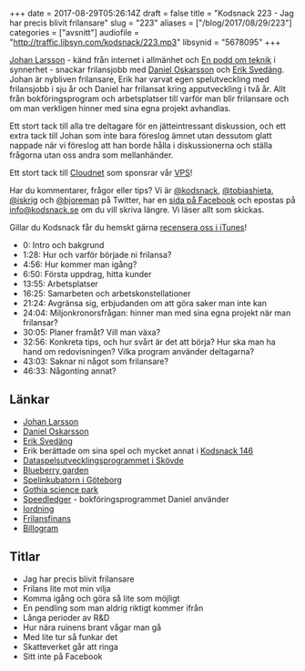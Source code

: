 +++
date = 2017-08-29T05:26:14Z
draft = false
title = "Kodsnack 223 - Jag har precis blivit frilansare"
slug = "223"
aliases = ["/blog/2017/08/29/223"]
categories = ["avsnitt"]
audiofile = "http://traffic.libsyn.com/kodsnack/223.mp3"
libsynid = "5678095"
+++

[Johan Larsson](https://twitter.com/kottkrig) - känd från internet i allmänhet och [En podd om teknik](http://enpoddomteknik.se/) i synnerhet - snackar frilansjobb med [Daniel Oskarsson](http://danieloskarsson.se/) och [Erik Svedäng](https://twitter.com/e_svedang). Johan är nybliven frilansare, Erik har varvat egen spelutveckling med frilansjobb i sju år och Daniel har frilansat kring apputveckling i två år. Allt från bokföringsprogram och arbetsplatser till varför man blir frilansare och om man verkligen hinner med sina egna projekt avhandlas.

Ett stort tack till alla tre deltagare för en jätteintressant diskussion, och ett extra tack till Johan som inte bara föreslog ämnet utan dessutom glatt nappade när vi föreslog att han borde hålla i diskussionerna och ställa frågorna utan oss andra som mellanhänder.

Ett stort tack till [Cloudnet](http://www.cloudnet.se) som sponsrar vår [VPS](http://en.wikipedia.org/wiki/Virtual_private_server)!

Har du kommentarer, frågor eller tips? Vi är [@kodsnack](https://www.twitter.com/kodsnack), [@tobiashieta](https://www.twitter.com/tobiashieta), [@iskrig](https://www.twitter.com/iskrig) och [@bjoreman](https://www.twitter.com/bjoreman) på Twitter, har en [sida på Facebook](https://www.facebook.com/kodsnack) och epostas på [info@kodsnack.se](mailto:info@kodsnack.se) om du vill skriva längre. Vi läser allt som skickas.

Gillar du Kodsnack får du hemskt gärna [recensera oss i iTunes](http://itunes.apple.com/se/podcast/kodsnack/id561631498?l=en)!

* 0: Intro och bakgrund
* 1:28: Hur och varför började ni frilansa?
* 4:56: Hur kommer man igång?
* 6:50: Första uppdrag, hitta kunder
* 13:55: Arbetsplatser
* 16:25: Samarbeten och arbetskonstellationer
* 21:24: Avgränsa sig, erbjudanden om att göra saker man inte kan
* 24:04: Miljonkronorsfrågan: hinner man med sina egna projekt när man frilansar?
* 30:05: Planer framåt? Vill man växa?
* 32:56: Konkreta tips, och hur svårt är det att börja? Hur ska man ha hand om redovisningen? Vilka program använder deltagarna?
* 43:03: Saknar ni något som frilansare?
* 46:33: Någonting annat?

## Länkar ##
* [Johan Larsson](https://twitter.com/kottkrig)
* [Daniel Oskarsson](http://danieloskarsson.se/)
* [Erik Svedäng](https://twitter.com/e_svedang)
* Erik berättade om sina spel och mycket annat i [Kodsnack 146](http://kodsnack.se/146/)
* [Dataspelsutvecklingsprogrammet i Skövde](http://www.his.se/Utbildning/Hitta-utbildning/vara-program/Dataspelsutveckling/)
* [Blueberry garden](https://en.wikipedia.org/wiki/Blueberry_Garden)
* [Spelinkubatorn i Göteborg](http://www.gsp.se/sv/tgi)
* [Gothia science park](http://www.gsp.se/)
* [Speedledger](https://www.speedledger.se/) - bokföringsprogrammet Daniel använder
* [Iordning](https://www.aderstedtsoftware.com/iordning/)
* [Frilansfinans](https://www.frilansfinans.se/)
* [Billogram](https://billogram.com/)

## Titlar ##
* Jag har precis blivit frilansare
* Frilans lite mot min vilja
* Komma igång och göra så lite som möjligt
* En pendling som man aldrig riktigt kommer ifrån
* Långa perioder av R&D
* Hur nära ruinens brant vågar man gå
* Med lite tur så funkar det
* Skatteverket går att ringa
* Sitt inte på Facebook